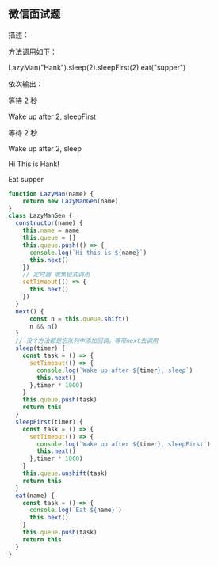 ## 微信面试题 ##
描述：

方法调用如下：

LazyMan("Hank").sleep(2).sleepFirst(2).eat("supper")

依次输出：

等待 2 秒

Wake up after 2, sleepFirst

等待 2 秒

Wake up after 2, sleep

Hi This is Hank!

Eat supper


```javascript
function LazyMan(name) {
    return new LazyManGen(name)
}
class LazyManGen {
  constructor(name) {
    this.name = name
    this.queue = []
    this.queue.push(() => {
      console.log(`Hi this is ${name}`)
      this.next()
    })
    // 定时器 收集链式调用
    setTimeout(() => {
      this.next()
    })
  }
  next() {
      const n = this.queue.shift()
      n && n()
  }
  // 没个方法都是忘队列中添加回调，等带next去调用
  sleep(timer) {
    const task = () => {
      setTimeout(() => {
        console.log(`Wake up after ${timer}, sleep`)
        this.next()
      },timer * 1000)
    }
    this.queue.push(task)
    return this
  }
  sleepFirst(timer) {
    const task = () => {
      setTimeout(() => {
        console.log(`Wake up after ${timer}, sleepFirst`)
        this.next()
      },timer * 1000)
    }
    this.queue.unshift(task)
    return this
  }
  eat(name) {
    const task = () => {
      console.log(`Eat ${name}`)
      this.next()
    }
    this.queue.push(task)
    return this
  }
}
```
